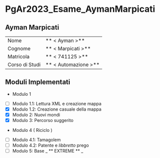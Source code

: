 # PgAr2023_Esame_AymanMarpicati
## Ayman Marpicati
|                |                       |
| ---------------|-----------------------|
| Nome           | ** < Ayman >**        |
| Cognome        | ** < Marpicati >**    |
| Matricola      | ** < 741125 >**       |
| Corso di Studi | ** < Automazione >**  |

## Moduli Implementati

- Modulo 1
- [ ] Modulo 1.1: Lettura XML e creazione mappa
- [X] Modulo 1.2: Creazione casuale della mappa
- [X] Modulo 2: Nuovi mondi
- [X] Modulo 3: Percorso suggerito
- Modulo 4 ( Riciclo )
- [ ] Modulo 4.1: Tamagolem
- [ ] Modulo 4.2: Patente e _libbretto_ prego
- [ ] Modulo 5: Base _ ** EXTREME ** _
